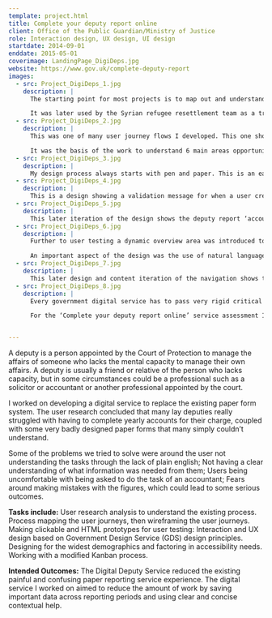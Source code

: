 ```yaml
---
template: project.html
title: Complete your deputy report online
client: Office of the Public Guardian/Ministry of Justice
role: Interaction design, UX design, UI design
startdate: 2014-09-01
enddate: 2015-05-01
coverimage: LandingPage_DigiDeps.jpg
website: https://www.gov.uk/complete-deputy-report
images:
  - src: Project_DigiDeps_1.jpg
    description: |
      The starting point for most projects is to map out and understand the existing process. From there it’s about identifying pain-points and opportunities to change or improve the service.

      It was later used by the Syrian refugee resettlement team as a training tool, as well as being requested as a template model for several other prtojects across the Home Office.
  - src: Project_DigiDeps_2.jpg
    description: |
      This was one of many user journey flows I developed. This one shows the process of the user submitting an end of year report. 

      It was the basis of the work to understand 6 main areas opportunity to be able to propose 3 different scope sizes of the project to the stakeholders, so they could decide on which areas of the process to focus on first.
  - src: Project_DigiDeps_3.jpg
    description: |
      My design process always starts with pen and paper. This is an early design for the accounts section of the deputy report, showing how the ‘money in’ and ‘money out’ sections can be expanded and contracted.
  - src: Project_DigiDeps_4.jpg
    description: |
      This is a design showing a validation message for when a user creates a new report. It also shows the previous years’ report as well as the client’s detail.
  - src: Project_DigiDeps_5.jpg
    description: |
      This later iteration of the design shows the deputy report ‘accounts’ section displaying an error validation state.
  - src: Project_DigiDeps_6.jpg
    description: |
      Further to user testing a dynamic overview area was introduced to orientate the user when they first started to fill out their first report. It was also useful to play back what was still outstanding for the user to do in the report at a later stage.

      An important aspect of the design was the use of natural language to dissect the sometimes beguiling requests of the deputies in filing their annual reports.
  - src: Project_DigiDeps_7.jpg
    description: |
      This later design and content iteration of the navigation shows the the GDS accessibility design pattern of highlighting the area of a form that the user is currently on.
  - src: Project_DigiDeps_8.jpg
    description: |
      Every government digital service has to pass very rigid critical assessments fulfilling criteria around code, security, design and accessibility. This allows the service to pass through the ‘Alpha’ and ‘Beta’ stages of service development, through to a ‘Live’ service status.

      For the ‘Complete your deputy report online’ service assessment I made a timeline of the project milestones and tied them to specific examples in a wall collage. This helped the assessors understand the service in a much more rounded way.


---
```

A deputy is a person appointed by the Court of Protection to manage the affairs of someone who lacks the mental capacity to manage their own affairs. A deputy is usually a friend or relative of the person who lacks capacity, but in some circumstances could be a professional such as a solicitor or accountant or another professional appointed by the court.

I worked on developing a digital service to replace the existing paper form system. The user research concluded that many lay deputies really struggled with having to complete yearly accounts for their charge, coupled with some very badly designed paper forms that many simply couldn’t understand.

Some of the problems we tried to solve were around the user not understanding the tasks through the lack of plain english; Not having a clear understanding of what information was needed from them; Users being uncomfortable with being asked to do the task of an accountant; Fears around making mistakes with the figures, which could lead to some serious outcomes.

**Tasks include:**
User research analysis to understand the existing process. Process mapping the user journeys, then wireframing the user journeys. Making clickable and HTML prototypes for user testing: Interaction and UX design based on Government Design Service (GDS) design principles. Designing for the widest demographics and factoring in accessibility needs. Working with a modified Kanban process.

**Intended Outcomes:**
The Digital Deputy Service reduced the existing painful and confusing paper reporting service experience. The digital service I worked on aimed to reduce the amount of work by saving important data across reporting periods and using clear and concise contextual help.